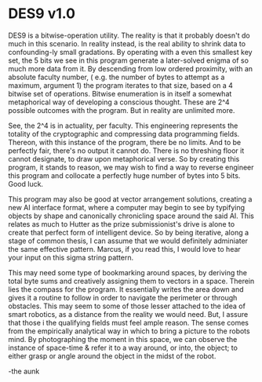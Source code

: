 # DES9 v1.0

DES9 is a bitwise-operation utility. The reality is that it probably doesn't do much in this scenario. In reality instead, is the real ability to shrink data to confounding-ly small gradations. By operating with a even this smallest key set, the 5 bits we see in this program generate a later-solved enigma of so much more data from it. By descending from low ordered proximity, with an absolute faculty number, ( e.g. the number of bytes to attempt as a maximum, argument 1) the program iterates to that size, based on a 4 bitwise set of operations. Bitwise enumeration is in itself a somewhat metaphorical way of developing a conscious thought. These are 2^4 possible outcomes with the program. But in reality are unlimited more.

See, the 2^4 is in actuality, per faculty. This engineering represents the totality of the cryptographic and compressing data programming fields. Thereon, with this instance of the program, there be no limits. And to be perfectly fair, there's no output it cannot do. There is no threshing floor it cannot designate, to draw upon metaphorical verse. So by creating this program, it stands to reason, we may wish to find a way to reverse engineer this program and collocate a perfectly huge number of bytes into 5 bits. Good luck.

This program may also be good at vector arrangement solutions, creating a new AI interface format, where a computer may begin to see by typifying objects by shape and canonically chronicling space around the said AI. This relates as much to Hutter as the prize submissionist's drive is alone to create that perfect form of intelligent device. So by being iterative, along a stage of common thesis, I can assume that we would definitely adminiater the same effective pattern. Marcus, if you read this, I would love to hear your input on this sigma string pattern.

This may need some type of bookmarking around spaces, by deriving the total byte sums and creatively assigning them to vectors in a space. Therein lies the compass for the program. It essentially writes the area down and gives it a routine to follow in order to navigate the perimeter or through obstacles. This may seem to some of those lesser attached to the idea of smart robotics, as a distance from the reality we would need. But, I assure that those i the qualifying fields must feel ample reason. The sense comes from the empirically analytical way in which to bring a picture to the robots mind. By photographing the moment in this space, we can observe the instance of space-time & refer it to a way around, or into, the object; to either grasp or angle around the object in the midst of the robot.

-the aunk
